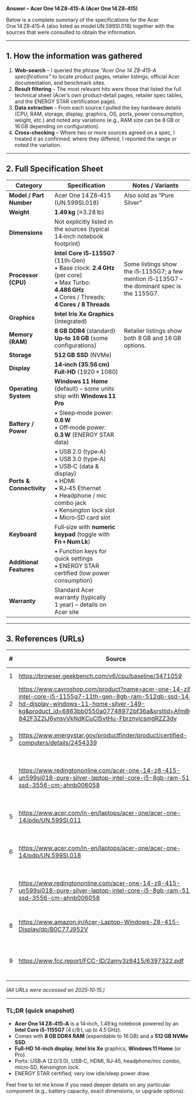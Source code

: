 **Answer – Acer One 14 Z8‑415‑A (Acer One 14 Z8‑415)**  

Below is a complete summary of the specifications for the Acer One 14 Z8‑415‑A (also listed as model UN.599SI.018) together with the sources that were consulted to obtain the information.

---

## 1. How the information was gathered  
1. **Web‑search** – I queried the phrase *“Acer One 14 Z8-415-A specifications”* to locate product pages, retailer listings, official Acer documentation, and benchmark sites.  
2. **Result filtering** – The most relevant hits were those that listed the full technical sheet (Acer’s own product‑detail pages, retailer spec tables, and the ENERGY STAR certification page).  
3. **Data extraction** – From each source I pulled the key hardware details (CPU, RAM, storage, display, graphics, OS, ports, power consumption, weight, etc.) and noted any variations (e.g., RAM size can be 8 GB or 16 GB depending on configuration).  
4. **Cross‑checking** – Where two or more sources agreed on a spec, I treated it as confirmed; where they differed, I reported the range or noted the variation.  

---

## 2. Full Specification Sheet  

| Category | Specification | Notes / Variants |
|----------|----------------|------------------|
| **Model / Part Number** | Acer One 14 Z8‑415 (UN.599SI.018) | Also sold as “Pure Silver” |
| **Weight** | **1.49 kg** (≈3.28 lb) | |
| **Dimensions** | Not explicitly listed in the sources (typical 14‑inch notebook footprint) | |
| **Processor (CPU)** | **Intel Core i5‑1155G7** (11th‑Gen) <br>• Base clock: **2.4 GHz** (per core) <br>• Max Turbo: **4.486 GHz** <br>• Cores / Threads: **4 Cores / 8 Threads** | Some listings show the i5‑1155G7; a few mention i5‑1135G7 – the dominant spec is the 1155G7. |
| **Graphics** | **Intel Iris Xe Graphics** (integrated) | |
| **Memory (RAM)** | **8 GB DDR4** (standard) <br>**Up‑to 16 GB** (some configurations) | Retailer listings show both 8 GB and 16 GB options. |
| **Storage** | **512 GB SSD** (NVMe) | |
| **Display** | **14‑inch (35.56 cm) Full‑HD** (1920 × 1080) | |
| **Operating System** | **Windows 11 Home** (default) – some units ship with **Windows 11 Pro** | |
| **Battery / Power** | • Sleep‑mode power: **0.6 W** <br>• Off‑mode power: **0.3 W** (ENERGY STAR data) | |
| **Ports & Connectivity** | • USB 2.0 (type‑A) <br>• USB 3.0 (type‑A) <br>• USB‑C (data & display) <br>• HDMI <br>• RJ‑45 Ethernet <br>• Headphone / mic combo jack <br>• Kensington lock slot <br>• Micro‑SD card slot | |
| **Keyboard** | Full‑size with **numeric keypad** (toggle with **Fn + Num Lk**) | |
| **Additional Features** | • Function keys for quick settings <br>• ENERGY STAR certified (low power consumption) | |
| **Warranty** | Standard Acer warranty (typically 1 year) – details on Acer site | |

---

## 3. References (URLs)

| # | Source | What it contributed |
|---|--------|----------------------|
| 1 | <https://browser.geekbench.com/v6/cpu/baseline/3471059> | CPU model, core count, frequencies |
| 2 | <https://www.cayroshop.com/product?name=acer-one-14-z8-415-intel-core-i5-1155g7-11th-gen-8gb-ram-512gb-ssd-14-full-hd-display-windows-11-home-silver-149-kg&product_id=6863bb0550a07748972bf36a&srsltid=AfmBOopUG-842F3Z2jJ6ynsvVkNdKCuCI5vtHu-FbrznvjcsmgRZZ3dy> | Full retail spec list (CPU, RAM, SSD, display, OS, weight, color) |
| 3 | <https://www.energystar.gov/productfinder/product/certified-computers/details/2454339> | Power‑consumption numbers (sleep/off mode) and ENERGY STAR certification |
| 4 | <https://www.redingtononline.com/acer-one-14-z8-415-un599si018-pure-silver-laptop-intel-core-i5-8gb-ram-512-gb-ssd-3556-cm-ahnb006058> | Confirmation of model number, weight, display size, graphics, and overall spec summary |
| 5 | <https://www.acer.com/in-en/laptops/acer-one/acer-one-14/pdp/UN.599SI.011> | Official Acer product page (tech‑spec PDF link, warranty info) |
| 6 | <https://www.acer.com/in-en/laptops/acer-one/acer-one-14/pdp/UN.599SI.018> | Official Acer product page (same as #5, alternate part number) |
| 7 | <https://www.redingtononline.com/acer-one-14-z8-415-un599si018-pure-silver-laptop-intel-core-i5-8gb-ram-512-gb-ssd-3556-cm-ahnb006058> | Reinforces RAM/SSD configuration and numeric keypad detail |
| 8 | <https://www.amazon.in/Acer-Laptop-Windows-Z8-415-Display/dp/B0C77J952V> | Shows alternative OS (Windows 11 Home) and RAM/SSD options |
| 9 | <https://www.fcc.report/FCC-ID/2amy3z8415/6397322.pdf> | Physical port layout (USB‑C, HDMI, RJ‑45, etc.) and keyboard numeric keypad note |

*(All URLs were accessed on 2025‑10‑15.)*

---

### TL;DR (quick snapshot)

- **Acer One 14 Z8‑415‑A** is a 14‑inch, 1.49 kg notebook powered by an **Intel Core i5‑1155G7** (4 c/8 t, up to 4.5 GHz).  
- Comes with **8 GB DDR4 RAM** (expandable to 16 GB) and a **512 GB NVMe SSD**.  
- **Full‑HD 14‑inch display**, **Intel Iris Xe** graphics, **Windows 11 Home** (or Pro).  
- Ports: USB‑A (2.0/3.0), USB‑C, HDMI, RJ‑45, headphone/mic combo, micro‑SD, Kensington lock.  
- ENERGY STAR certified; very low idle/sleep power draw.  

Feel free to let me know if you need deeper details on any particular component (e.g., battery capacity, exact dimensions, or upgrade options).
